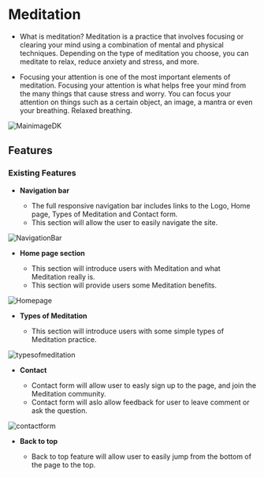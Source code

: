 # Meditation

- What is meditation? 
  Meditation is a practice that involves focusing or clearing your mind using a combination of mental and physical techniques. 
  Depending on the type of meditation you choose, you can meditate to relax, reduce anxiety and stress, and more.

- Focusing your attention is one of the most important elements of meditation. 
  Focusing your attention is what helps free your mind from the many things that cause stress and 
  worry. You can focus your attention on things such as a certain object, an image, a mantra or even your breathing. Relaxed breathing.

 ![MainimageDK](https://github.com/user-attachments/assets/26ff4d45-e913-4012-b9a8-fb4103cd255b)

## Features

### Existing Features

- __Navigation bar__
   
   - The full responsive navigation bar includes links to the Logo, Home page, Types of Meditation and Contact form.
   - This section will allow the user to easily navigate the site.

![NavigationBar](https://github.com/user-attachments/assets/609413c0-9e2a-4d32-b4a7-1d51da94a959)

- __Home page section__

     - This section will introduce users with Meditation and what Meditation really is.
     - This section will provide users some Meditation benefits.

![Homepage](https://github.com/user-attachments/assets/62da4c91-41e9-40eb-a31e-77fe9ce6c7da)

- __Types of Meditation__

     - This section will introduce users with some simple types of Meditation practice.

![typesofmeditation](https://github.com/user-attachments/assets/4d7530fb-f25f-4466-bbb1-88e5923a495d)

- __Contact__

     - Contact form will allow user to easly sign up to the page, and join the Meditation community.
     - Contact form will aslo allow feedback for user to leave comment or ask the question.

![contactform](https://github.com/user-attachments/assets/aa199426-3b50-40df-87f5-93ddf0a684f3)

- __Back to top__

     - Back to top feature will allow user to easily jump from the bottom of the page to the top.
